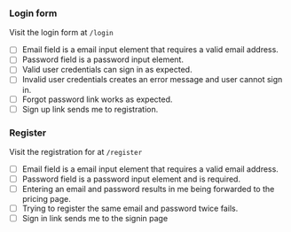 ### Login form
Visit the login form at `/login`
- [ ] Email field is a email input element that requires a valid email address.
- [ ] Password field is a password input element.
- [ ] Valid user credentials can sign in as expected.
- [ ] Invalid user credentials creates an error message and user cannot sign in.
- [ ] Forgot password link works as expected.
- [ ] Sign up link sends me to registration.

### Register
Visit the registration for at `/register`
- [ ] Email field is a email input element that requires a valid email address.
- [ ] Password field is a password input element and is required.
- [ ] Entering an email and password results in me being forwarded to the pricing page.
- [ ] Trying to register the same email and password twice fails.
- [ ] Sign in link sends me to the signin page